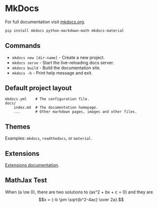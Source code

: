 # MkDocs

For full documentation visit [mkdocs.org](https://www.mkdocs.org).

```zsh
pip install mkdocs python-markdown-math mkdocs-material
```

## Commands

* `mkdocs new [dir-name]` - Create a new project.
* `mkdocs serve` - Start the live-reloading docs server.
* `mkdocs build` - Build the documentation site.
* `mkdocs -h` - Print help message and exit.

## Default project layout

    mkdocs.yml    # The configuration file.
    docs/
        index.md  # The documentation homepage.
        ...       # Other markdown pages, images and other files.

## Themes

Examples: `mkdocs`, `readthedocs`, or `material`.

## Extensions

[Extensions documentation](https://python-markdown.github.io/extensions/).

## MathJax Test

When \(a \ne 0\), there are two solutions to \(ax^2 + bx + c = 0\) and they are
$$x = {-b \pm \sqrt{b^2-4ac} \over 2a}.$$
